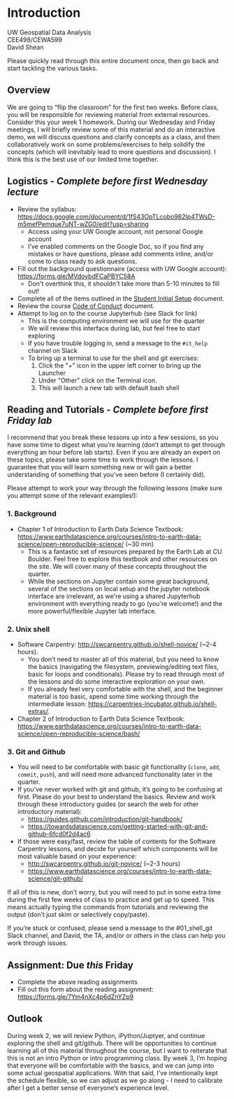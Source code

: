 # Introduction

UW Geospatial Data Analysis  
CEE498/CEWA599  
David Shean  

Please quickly read through this entire document once, then go back and start tackling the various tasks.

## Overview
We are going to “flip the classroom” for the first two weeks. Before class, you will be responsible for reviewing material from external resources. Consider this your week 1 homework. During our Wednesday and Friday meetings, I will briefly review some of this material and do an interactive demo, we will discuss questions and clarify concepts as a class, and then collaboratively work on some problems/exercises to help solidify the concepts (which will inevitably lead to more questions and discussion). I think this is the best use of our limited time together.

## Logistics - *Complete before first Wednesday lecture*
* Review the syllabus: https://docs.google.com/document/d/1fS43OpTLcobo982Ip4TWsD-m5mefPemque7uNT-wZG0/edit?usp=sharing 
    * Access using your UW Google account, not personal Google account
    * I’ve enabled comments on the Google Doc, so if you find any mistakes or have questions, please add comments inline, and/or come to class ready to ask questions.
* Fill out the background questionnaire (access with UW Google account): https://forms.gle/MVdoybdFCaPBYC58A
    * Don't overthink this, it shouldn't take more than 5-10 minutes to fill out!
* Complete all of the items outlined in the [Student Initial Setup](../../resources/students/student_initial_setup.md) document.
* Review the course [Code of Conduct](../../code_of_conduct.md) document.
* Attempt to log on to the course Jupyterhub (see Slack for link) 
    * This is the computing environment we will use for the quarter
    * We will review this interface during lab, but feel free to start exploring
    * If you have trouble logging in, send a message to the `#it_help` channel on Slack
    * To bring up a terminal to use for the shell and git exercises:
        1. Click the "+" icon in the upper left corner to bring up the Launcher
        2. Under "Other" click on the Terminal icon.
        3. This will launch a new tab with default bash shell

## Reading and Tutorials - *Complete before first Friday lab*
I recommend that you break these lessons up into a few sessions, so you have some time to digest what you’re learning (don’t attempt to get through everything an hour before lab starts). Even if you are already an expert on these topics, please take some time to work through the lessons. I guarantee that you will learn something new or will gain a better understanding of something that you’ve seen before (I certainly did).

Please attempt to work your way through the following lessons (make sure you attempt some of the relevant examples!):

### 1. Background
* Chapter 1 of Introduction to Earth Data Science Textbook: https://www.earthdatascience.org/courses/intro-to-earth-data-science/open-reproducible-science/ (~30 min)
    * This is a fantastic set of resources prepared by the Earth Lab at CU Boulder. Feel free to explore this textbook and other resources on the site. We will cover many of these concepts throughout the quarter.
    * While the sections on Jupyter contain some great background, several of the sections on local setup and the jupyter notebook interface are irrelevant, as we're using a shared Jupyterhub environment with everything ready to go (you're welcome!) and the more powerful/flexible Jupyter lab interface.

### 2. Unix shell
* Software Carpentry: http://swcarpentry.github.io/shell-novice/ (~2-4 hours).
    * You don’t need to master all of this material, but you need to know the basics (navigating the filesystem, previewing/editing text files, basic for loops and conditionals). Please try to read through most of the lessons and do some interactive exploration on your own.
    * If you already feel very comfortable with the shell, and the beginner material is too basic, spend some time working through the intermediate lesson: https://carpentries-incubator.github.io/shell-extras/.  
* Chapter 2 of Introduction to Earth Data Science Textbook: https://www.earthdatascience.org/courses/intro-to-earth-data-science/open-reproducible-science/bash/

### 3. Git and Github
* You will need to be comfortable with basic git functionality (`clone`, `add`, `commit`, `push`), and will need more advanced functionality later in the quarter.
* If you’ve never worked with git and github, it’s going to be confusing at first. Please do your best to understand the basics. Review and work through these introductory guides (or search the web for other introductory material):
    * https://guides.github.com/introduction/git-handbook/
    * https://towardsdatascience.com/getting-started-with-git-and-github-6fcd0f2d4ac6
* If those were easy/fast, review the table of contents for the Software Carpentry lessons, and decide for yourself which components will be most valuable based on your experience:
    * http://swcarpentry.github.io/git-novice/ (~2-3 hours)
    * https://www.earthdatascience.org/courses/intro-to-earth-data-science/git-github/

If all of this is new, don’t worry, but you will need to put in some extra time during the first few weeks of class to practice and get up to speed. This means actually typing the commands from tutorials and reviewing the output (don’t just skim or selectively copy/paste).

If you’re stuck or confused, please send a message to the #01_shell_git Slack channel, and David, the TA, and/or or others in the class can help you work through issues.

## Assignment: Due *this* Friday
* Complete the above reading assignments
* Fill out this form about the reading assignment: https://forms.gle/7Ym4nXc4p6dZnYZp9 
## Outlook
During week 2, we will review Python, iPython/Juptyer, and continue exploring the shell and git/github. There will be opportunities to continue learning all of this material throughout the course, but I want to reiterate that this is not an intro Python or intro programming class. By week 3, I’m hoping that everyone will be comfortable with the basics, and we can jump into some actual geospatial applications. With that said, I’ve intentionally kept the schedule flexible, so we can adjust as we go along - I need to calibrate after I get a better sense of everyone’s experience level.
